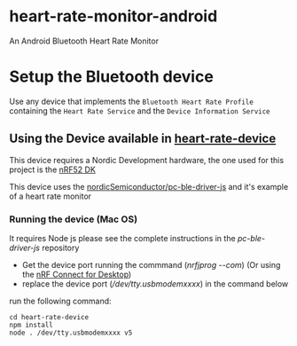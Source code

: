 # heart-rate-monitor-android
An Android Bluetooth Heart Rate Monitor


# Setup the Bluetooth device
Use any device that implements the `Bluetooth Heart Rate Profile` containing the `Heart Rate Service` and the `Device Information Service`

## Using the Device available in [heart-rate-device](heart-rate-device/index.js)
This device requires a Nordic Development hardware, the one used for this project is the [nRF52 DK](https://www.nordicsemi.com/Products/Development-hardware/nrf52-dk)

This device uses the [nordicSemiconductor/pc-ble-driver-js](https://github.com/nordicSemiconductor/pc-ble-driver-js) and it's example of a heart rate monitor 

### Running the device (Mac OS)
It requires Node js please see the complete instructions in the *pc-ble-driver-js* repository

* Get the device port running the  commmand (_nrfjprog --com_) (Or using the [nRF Connect for Desktop](https://www.nordicsemi.com/Products/Development-tools/nrf-connect-for-desktop))
* replace the device port (_/dev/tty.usbmodemxxxx_) in the command below 

run the following command:

```
cd heart-rate-device
npm install
node . /dev/tty.usbmodemxxxx v5
```